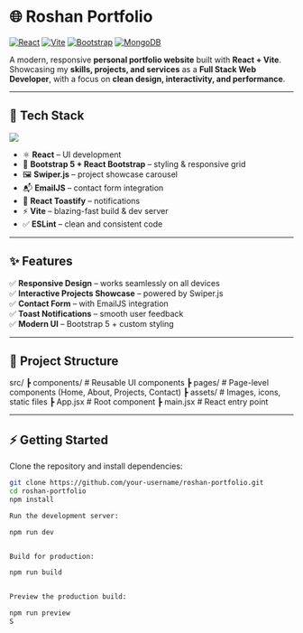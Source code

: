 # 🌐 Roshan Portfolio  

[![React](https://img.shields.io/badge/React-20232A?style=for-the-badge&logo=react&logoColor=61DAFB)]()
[![Vite](https://img.shields.io/badge/Vite-563D7C?style=for-the-badge&logo=vite&logoColor=FFD62E)]()
[![Bootstrap](https://img.shields.io/badge/Bootstrap-563D7C?style=for-the-badge&logo=bootstrap&logoColor=white)]()
[![MongoDB](https://img.shields.io/badge/EmailJS-000000?style=for-the-badge&logo=maildotru&logoColor=white)]()  

A modern, responsive **personal portfolio website** built with **React + Vite**.  
Showcasing my **skills, projects, and services** as a **Full Stack Web Developer**, with a focus on **clean design, interactivity, and performance**.  

---

## 🚀 Tech Stack  

<p align="left">
  <img src="https://skillicons.dev/icons?i=react,vite,bootstrap,js,html,css,git,github" />
</p>  

- ⚛️ **React** – UI development  
- 🎨 **Bootstrap 5 + React Bootstrap** – styling & responsive grid    
- 🖼 **Swiper.js** – project showcase carousel  
- 📬 **EmailJS** – contact form integration  
- 🔔 **React Toastify** – notifications  
- ⚡ **Vite** – blazing-fast build & dev server  
- ✅ **ESLint** – clean and consistent code  

---

## ✨ Features  

✅ **Responsive Design** – works seamlessly on all devices  
✅ **Interactive Projects Showcase** – powered by Swiper.js  
✅ **Contact Form** – with EmailJS integration   
✅ **Toast Notifications** – smooth user feedback  
✅ **Modern UI** – Bootstrap 5 + custom styling  

---

## 📂 Project Structure  

src/
┣ components/ # Reusable UI components
┣ pages/ # Page-level components (Home, About, Projects, Contact)
┣ assets/ # Images, icons, static files
┣ App.jsx # Root component
┣ main.jsx # React entry point

---

## ⚡ Getting Started  

Clone the repository and install dependencies:  

```bash
git clone https://github.com/your-username/roshan-portfolio.git
cd roshan-portfolio
npm install

Run the development server:

npm run dev


Build for production:

npm run build


Preview the production build:

npm run preview
S
